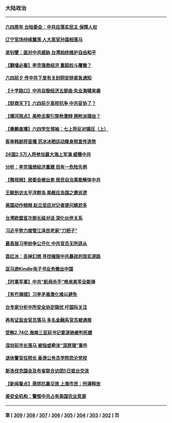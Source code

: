 ### 大陆政治
---
#### [六四周年 台陆委会：中共应落实民主 保障人权](../../pages/ncid277/n13751442.md) 
#### [辽宁官场持续震荡 人大高官孙国相落马](../../pages/ncid277/n13751508.md) 
#### [吴钊燮：面对中共威胁 台湾始终维护自由和平](../../pages/ncid277/n13751361.md) 
#### [【翻墙必看】李克强救经济 重蹈权斗覆辙？](../../pages/ncid277/n13751347.md) 
#### [六四前夕 传中共下发有关封网安排紧急通知](../../pages/ncid277/n13751339.md) 
#### [【十字路口】中共自毁经济五部曲 失业海啸来袭](../../pages/ncid277/n13751263.md) 
#### [【财商天下】六四前夕高校抗争 中共妥协了？](../../pages/ncid277/n13751091.md) 
#### [【横河观点】美枪击案引禁枪激辩 拥枪派理由？](../../pages/ncid277/n13751269.md) 
#### [【秦鹏直播】六四学生领袖：七上将反对镇压（上）](../../pages/ncid277/n13751038.md) 
#### [客串韩剧将首播 范冰冰晒运动瘦身照宣传造势](../../pages/ncid277/n13751191.md) 
#### [26国2.5万人将参加最大海上军演 威慑中共](../../pages/ncid277/n13751040.md) 
#### [分析：李克强想经济重建 但有一危险先例](../../pages/ncid277/n13750577.md) 
#### [【微视频】居委会被出卖 居民自治真能解体中共](../../pages/ncid277/n13751033.md) 
#### [王毅到访太平洋群岛 美舰应岛国之邀巡逻](../../pages/ncid277/n13751112.md) 
#### [美国动作频频 赵立坚应对记者提问尴尬多](../../pages/ncid277/n13751169.md) 
#### [台湾欧盟首次部长级对话 深化伙伴关系](../../pages/ncid277/n13751071.md) 
#### [习近平势力接管江泽民老家“刀把子”](../../pages/ncid277/n13751076.md) 
#### [最高层习李纷争公开化 中共官员无所适从](../../pages/ncid277/n13751052.md) 
#### [袁红冰：丢掉幻想 寻找摧毁中共暴政的现实道路](../../pages/ncid277/n13751001.md) 
#### [亚马逊Kindle电子书业务撤出中国](../../pages/ncid277/n13750981.md) 
#### [【时事军事】中共“航母杀手”唤来美军全能弹](../../pages/ncid277/n13750425.md) 
#### [【有冇搞错】习李矛盾激化难以避免](../../pages/ncid277/n13750461.md) 
#### [台专家分析中所安全协定隐忧 吁国际关注](../../pages/ncid277/n13750685.md) 
#### [再有证监会官员落马 多名金融系官员被通报](../../pages/ncid277/n13750902.md) 
#### [受贿2.74亿 海南三亚前书记童道驰被判死缓](../../pages/ncid277/n13750880.md) 
#### [深圳前市长落马 被指或牵涉“深房理”事件](../../pages/ncid277/n13750786.md) 
#### [退休警官任院长 香港公务员学院恐沦党校](../../pages/ncid277/n13750737.md) 
#### [斯洛伐克国会及布省联合访团5日抵台交流](../../pages/ncid277/n13750694.md) 
#### [【新闻看点】燕郊抗暴见效 上海市民：刑满释放](../../pages/ncid277/n13750246.md) 
#### [美安全机构：警惕中共占有美国农业资源](../../pages/ncid277/n13750598.md) 

---
#### 第 [ [309](./309.md) / [308](./308.md) / [307](./307.md) / [306](./306.md) / [305](./305.md) / [304](./304.md) / [303](./303.md) / [302](./302.md) ] 页
